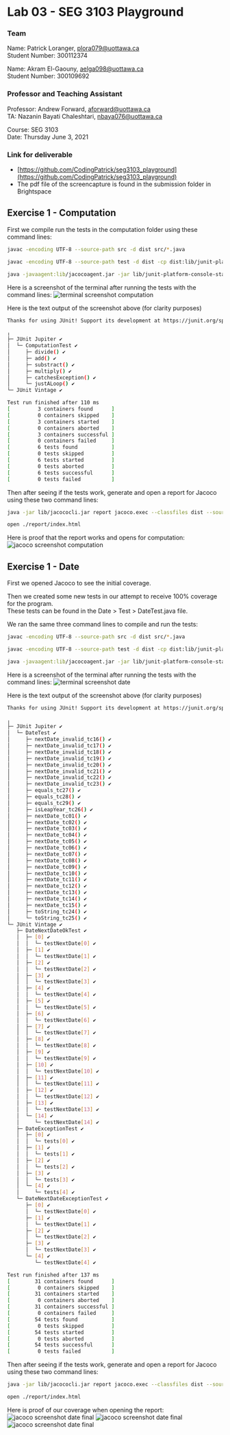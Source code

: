 # Lab 03 - SEG 3103 Playground

### Team

Name: Patrick Loranger, plora079@uottawa.ca<br>
Student Number: 300112374<br>

Name: Akram El-Gaouny, aelga098@uottawa.ca<br>
Student Number: 300109692

### Professor and Teaching Assistant

Professor: Andrew Forward, aforward@uottawa.ca<br>
TA: Nazanin Bayati Chaleshtari, nbaya076@uottawa.ca<br>

Course: SEG 3103<br>
Date: Thursday June 3, 2021

### Link for deliverable

* [https://github.com/CodingPatrick/seg3103_playground](https://github.com/CodingPatrick/seg3103_playground)
* The pdf file of the screencapture is found in the submission folder in Brightspace

## Exercise 1 - Computation

First we compile run the tests in the computation folder using these command lines:
```bash
javac -encoding UTF-8 --source-path src -d dist src/*.java
```
```bash
javac -encoding UTF-8 --source-path test -d dist -cp dist:lib/junit-platform-console-standalone-1.7.1.jar test/*.java
```
```bash
java -javaagent:lib/jacocoagent.jar -jar lib/junit-platform-console-standalone-1.7.1.jar --class-path dist --scan-class-path
```
Here is a screenshot of the terminal after running the tests with the command lines:
![terminal screenshot computation](assets/terminal1_PNG.png)

Here is the text output of the screenshot above (for clarity purposes)
```bash
Thanks for using JUnit! Support its development at https://junit.org/sponsoring

╷
├─ JUnit Jupiter ✔
│  └─ ComputationTest ✔
│     ├─ divide() ✔
│     ├─ add() ✔
│     ├─ substract() ✔
│     ├─ multiply() ✔
│     ├─ catchesException() ✔
│     └─ justALoop() ✔
└─ JUnit Vintage ✔

Test run finished after 110 ms
[         3 containers found      ]
[         0 containers skipped    ]
[         3 containers started    ]
[         0 containers aborted    ]
[         3 containers successful ]
[         0 containers failed     ]
[         6 tests found           ]
[         0 tests skipped         ]
[         6 tests started         ]
[         0 tests aborted         ]
[         6 tests successful      ]
[         0 tests failed          ]
```

Then after seeing if the tests work, generate and open a report for Jacoco using these two command lines:
```bash
java -jar lib/jacococli.jar report jacoco.exec --classfiles dist --sourcefiles src --html report
```
```bash
open ./report/index.html
```
Here is proof that the report works and opens for computation:
![jacoco screenshot computation](assets/jacoco1_PNG.png)

## Exercise 1 - Date

First we opened Jacoco to see the initial coverage.

Then we created some new tests in our attempt to receive 100% coverage for the program.<br>
These tests can be found in the Date > Test > DateTest.java file.

We ran the same three command lines to compile and run the tests:
```bash
javac -encoding UTF-8 --source-path src -d dist src/*.java
```
```bash
javac -encoding UTF-8 --source-path test -d dist -cp dist:lib/junit-platform-console-standalone-1.7.1.jar test/*.java
```
```bash
java -javaagent:lib/jacocoagent.jar -jar lib/junit-platform-console-standalone-1.7.1.jar --class-path dist --scan-class-path
```
Here is a screenshot of the terminal after running the tests with the command lines:
![terminal screenshot date](assets/terminal2_PNG.png)

Here is the text output of the screenshot above (for clarity purposes)
```bash
Thanks for using JUnit! Support its development at https://junit.org/sponsoring

╷
├─ JUnit Jupiter ✔
│  └─ DateTest ✔
│     ├─ nextDate_invalid_tc16() ✔
│     ├─ nextDate_invalid_tc17() ✔
│     ├─ nextDate_invalid_tc18() ✔
│     ├─ nextDate_invalid_tc19() ✔
│     ├─ nextDate_invalid_tc20() ✔
│     ├─ nextDate_invalid_tc21() ✔
│     ├─ nextDate_invalid_tc22() ✔
│     ├─ nextDate_invalid_tc23() ✔
│     ├─ equals_tc27() ✔
│     ├─ equals_tc28() ✔
│     ├─ equals_tc29() ✔
│     ├─ isLeapYear_tc26() ✔
│     ├─ nextDate_tc01() ✔
│     ├─ nextDate_tc02() ✔
│     ├─ nextDate_tc03() ✔
│     ├─ nextDate_tc04() ✔
│     ├─ nextDate_tc05() ✔
│     ├─ nextDate_tc06() ✔
│     ├─ nextDate_tc07() ✔
│     ├─ nextDate_tc08() ✔
│     ├─ nextDate_tc09() ✔
│     ├─ nextDate_tc10() ✔
│     ├─ nextDate_tc11() ✔
│     ├─ nextDate_tc12() ✔
│     ├─ nextDate_tc13() ✔
│     ├─ nextDate_tc14() ✔
│     ├─ nextDate_tc15() ✔
│     ├─ toString_tc24() ✔
│     └─ toString_tc25() ✔
└─ JUnit Vintage ✔
   ├─ DateNextDateOkTest ✔
   │  ├─ [0] ✔
   │  │  └─ testNextDate[0] ✔
   │  ├─ [1] ✔
   │  │  └─ testNextDate[1] ✔
   │  ├─ [2] ✔
   │  │  └─ testNextDate[2] ✔
   │  ├─ [3] ✔
   │  │  └─ testNextDate[3] ✔
   │  ├─ [4] ✔
   │  │  └─ testNextDate[4] ✔
   │  ├─ [5] ✔
   │  │  └─ testNextDate[5] ✔
   │  ├─ [6] ✔
   │  │  └─ testNextDate[6] ✔
   │  ├─ [7] ✔
   │  │  └─ testNextDate[7] ✔
   │  ├─ [8] ✔
   │  │  └─ testNextDate[8] ✔
   │  ├─ [9] ✔
   │  │  └─ testNextDate[9] ✔
   │  ├─ [10] ✔
   │  │  └─ testNextDate[10] ✔
   │  ├─ [11] ✔
   │  │  └─ testNextDate[11] ✔
   │  ├─ [12] ✔
   │  │  └─ testNextDate[12] ✔
   │  ├─ [13] ✔
   │  │  └─ testNextDate[13] ✔
   │  └─ [14] ✔
   │     └─ testNextDate[14] ✔
   ├─ DateExceptionTest ✔
   │  ├─ [0] ✔
   │  │  └─ tests[0] ✔
   │  ├─ [1] ✔
   │  │  └─ tests[1] ✔
   │  ├─ [2] ✔
   │  │  └─ tests[2] ✔
   │  ├─ [3] ✔
   │  │  └─ tests[3] ✔
   │  └─ [4] ✔
   │     └─ tests[4] ✔
   └─ DateNextDateExceptionTest ✔
      ├─ [0] ✔
      │  └─ testNextDate[0] ✔
      ├─ [1] ✔
      │  └─ testNextDate[1] ✔
      ├─ [2] ✔
      │  └─ testNextDate[2] ✔
      ├─ [3] ✔
      │  └─ testNextDate[3] ✔
      └─ [4] ✔
         └─ testNextDate[4] ✔

Test run finished after 137 ms
[        31 containers found      ]
[         0 containers skipped    ]
[        31 containers started    ]
[         0 containers aborted    ]
[        31 containers successful ]
[         0 containers failed     ]
[        54 tests found           ]
[         0 tests skipped         ]
[        54 tests started         ]
[         0 tests aborted         ]
[        54 tests successful      ]
[         0 tests failed          ]
```

Then after seeing if the tests work, generate and open a report for Jacoco using these two command lines:
```bash
java -jar lib/jacococli.jar report jacoco.exec --classfiles dist --sourcefiles src --html report
```
```bash
open ./report/index.html
```
Here is proof of our coverage when opening the report:
![jacoco screenshot date final](assets/jacoco2_PNG.png)
![jacoco screenshot date final](assets/jacoco3_PNG.png)
![jacoco screenshot date final](assets/jacoco4_PNG.png)



